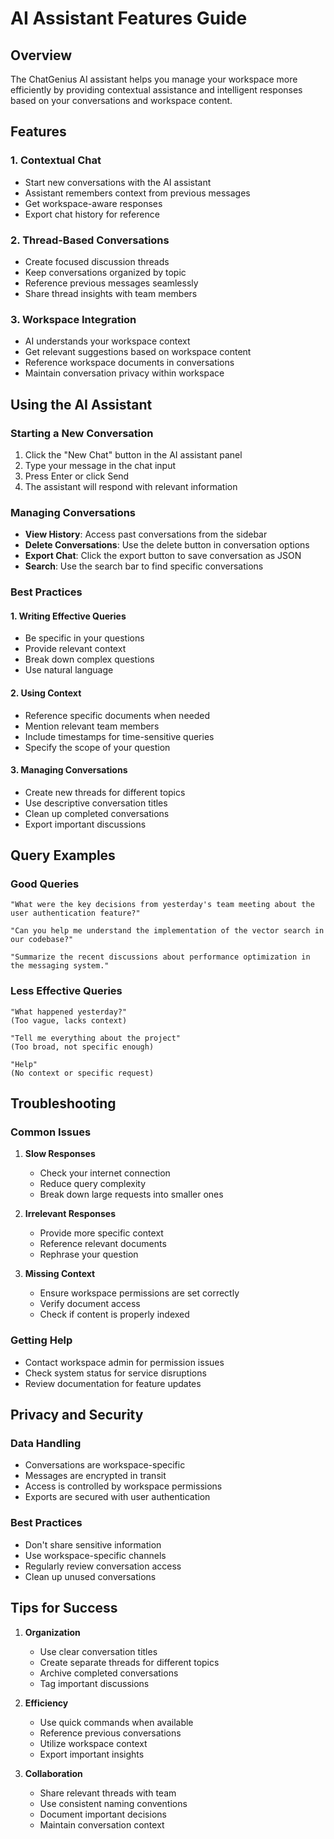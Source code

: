 # AI Assistant Features Guide

## Overview
The ChatGenius AI assistant helps you manage your workspace more efficiently by providing contextual assistance and intelligent responses based on your conversations and workspace content.

## Features

### 1. Contextual Chat
- Start new conversations with the AI assistant
- Assistant remembers context from previous messages
- Get workspace-aware responses
- Export chat history for reference

### 2. Thread-Based Conversations
- Create focused discussion threads
- Keep conversations organized by topic
- Reference previous messages seamlessly
- Share thread insights with team members

### 3. Workspace Integration
- AI understands your workspace context
- Get relevant suggestions based on workspace content
- Reference workspace documents in conversations
- Maintain conversation privacy within workspace

## Using the AI Assistant

### Starting a New Conversation
1. Click the "New Chat" button in the AI assistant panel
2. Type your message in the chat input
3. Press Enter or click Send
4. The assistant will respond with relevant information

### Managing Conversations
- **View History**: Access past conversations from the sidebar
- **Delete Conversations**: Use the delete button in conversation options
- **Export Chat**: Click the export button to save conversation as JSON
- **Search**: Use the search bar to find specific conversations

### Best Practices

#### 1. Writing Effective Queries
- Be specific in your questions
- Provide relevant context
- Break down complex questions
- Use natural language

#### 2. Using Context
- Reference specific documents when needed
- Mention relevant team members
- Include timestamps for time-sensitive queries
- Specify the scope of your question

#### 3. Managing Conversations
- Create new threads for different topics
- Use descriptive conversation titles
- Clean up completed conversations
- Export important discussions

## Query Examples

### Good Queries
```
"What were the key decisions from yesterday's team meeting about the user authentication feature?"

"Can you help me understand the implementation of the vector search in our codebase?"

"Summarize the recent discussions about performance optimization in the messaging system."
```

### Less Effective Queries
```
"What happened yesterday?"
(Too vague, lacks context)

"Tell me everything about the project"
(Too broad, not specific enough)

"Help"
(No context or specific request)
```

## Troubleshooting

### Common Issues

1. **Slow Responses**
   - Check your internet connection
   - Reduce query complexity
   - Break down large requests into smaller ones

2. **Irrelevant Responses**
   - Provide more specific context
   - Reference relevant documents
   - Rephrase your question

3. **Missing Context**
   - Ensure workspace permissions are set correctly
   - Verify document access
   - Check if content is properly indexed

### Getting Help
- Contact workspace admin for permission issues
- Check system status for service disruptions
- Review documentation for feature updates

## Privacy and Security

### Data Handling
- Conversations are workspace-specific
- Messages are encrypted in transit
- Access is controlled by workspace permissions
- Exports are secured with user authentication

### Best Practices
- Don't share sensitive information
- Use workspace-specific channels
- Regularly review conversation access
- Clean up unused conversations

## Tips for Success

1. **Organization**
   - Use clear conversation titles
   - Create separate threads for different topics
   - Archive completed conversations
   - Tag important discussions

2. **Efficiency**
   - Use quick commands when available
   - Reference previous conversations
   - Utilize workspace context
   - Export important insights

3. **Collaboration**
   - Share relevant threads with team
   - Use consistent naming conventions
   - Document important decisions
   - Maintain conversation context 